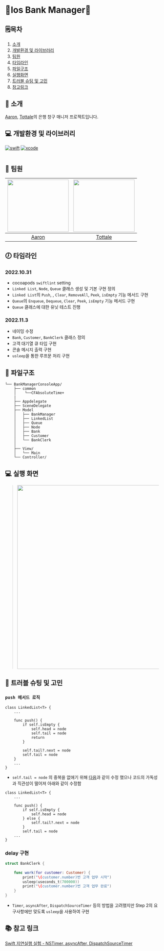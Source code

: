 # 🏦Ios Bank Manager🏦

## 🗒︎목차
1. [소개](#-소개)
2. [개발환경 및 라이브러리](#-개발환경-및-라이브러리)
3. [팀원](#-팀원)
4. [타임라인](#-타임라인)
5. [파일구조](#-파일구조)<!-- 6. [UML](#-UML) -->
6. [실행화면](#-실행-화면)
7. [트러블 슈팅 및 고민](#-트러블-슈팅-및-고민)
8. [참고링크](#-참고-링크)


## 👋 소개
[Aaron](https://github.com/hashswim), [Tottale](https://github.com/tottalE)의 은행 창구 매니저 프로젝트입니다.


## 💻 개발환경 및 라이브러리
[![swift](https://img.shields.io/badge/swift-5.6-orange)]()
[![xcode](https://img.shields.io/badge/Xcode-13.4.1-blue)]()

![]()

## 🧑 팀원
|<img src = "https://i.imgur.com/I8UdM0C.png" width=200 height=170>|<img src = "https://i.imgur.com/ZykY6Vn.png" width=200 height=170> 
|:--:|:--:|
|[Aaron](https://github.com/hashswim)|[Tottale](https://github.com/tottalE)|
 

## 🕖 타임라인
### 2022.10.31
- cocoapods `swiftlint` setting
- `Linked List`, `Node`, `Queue` 클래스 생성 및 기본 구현 정의
- `Linked List`의 `Push`, , `Clear`, `RemoveAll`, `Peek`, `isEmpty` 기능 메서드 구현
- `Queue`의 `Enqueue`, `Dequeue`, `Clear`, `Peek`, `isEmpty` 기능 메서드 구현
- `Queue` 클래스에 대한 유닛 테스트 진행

### 2022.11.3
- 네이밍 수정
- `Bank`, `Customer`, `BankClerk` 클래스 정의
-  고객 대기열 큐 타입 구현
-  콘솔 메시지 출력 구현
-  `usleep`을 통한 루프문 처리 구현


## 💾 파일구조
```
└── BankManagerConsoleApp/
    ├── common
    │    └──CFAbsoluteTime+
    |
    ├── Appdelegate
    ├── SceneDelegate
    ├── Model
    │   ├── BankManager
    │   ├── LinkedList
    │   ├── Queue
    │   ├── Node
    │   ├── Bank
    │   ├── Customer
    │   └── BankClerk
    │
    ├── View/
    │   └── Main
    └── Controller/
```

<!-- ## 📊 UML
 > ![](https://i.imgur.com/55fQ8ms.png)
 -->

## 💻 실행 화면

<!-- |일반 화면|다이나믹 타입 적용화면|
|:----:|:----:|
|<img src="https://i.imgur.com/vE9Xqbh.gif" width="300px">|<img src="https://i.imgur.com/68Y8ozn.gif" width="300px">| -->
> <img src="https://i.imgur.com/HZ4T4NK.gif" width="600px">

## 🎯 트러블 슈팅 및 고민
### `push 메서드 로직`
```swift!
class LinkedList<T> {
    ...
    
    func push() {      
        if self.isEmpty {
            self.head = node
            self.tail = node
            return
        }

        self.tail?.next = node
        self.tail = node
    }
    ...
}

```
- `self.tail = node` 의 중복을 없애기 위해
[다음](https://github.com/yagom-academy/ios-bank-manager/pull/214/commits/eba1e9f052f874584e140a9d039c101a3243da00)과 같이 수정 했으나 코드의 가독성과 직관성이 떨어져 아래와 같이 수정함

```swift!
class LinkedList<T> {
    ...
    
    func push() {      
        if self.isEmpty {
            self.head = node
        } else {
            self.tail?.next = node
        }
        self.tail = node
    ...
}

```


### delay 구현
```swift
struct BankClerk {
        
    func work(for customer: Customer) {
        print("\(customer.number)번 고객 업무 시작")
        usleep(useconds_t(700000))
        print("\(customer.number)번 고객 업무 완료")
    }
}
```

- `Timer`, `asyncAfter`, `DispatchSourceTimer` 등의 방법을 고려했지만 Step 2의 요구사항에만 맞도록 `usleep`을 사용하여 구현

## 📚 참고 링크

[Swift 지연실행 실험 - NSTimer, asyncAfter, DispatchSourceTimer
](https://es1015.tistory.com/405) <br>
